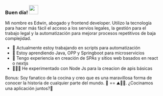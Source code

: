 ### Buen día! <img src="https://raw.githubusercontent.com/MartinHeinz/MartinHeinz/master/wave.gif" width="30px">
Mi nombre es Edwin, abogado y frontend developer. Utilizo la tecnología para hacer más fácil el acceso a los servios legales, la gestión para el trabajo legal y la automatización para mejorar procesos repetitivos de baja complejidad. 

- 🤖 Actualmente estoy trabajando en scripts para automatización
- 🧂 Estoy aprendiendo Java, OPP y Springboot para microservicios
- 🥑 Tengo experiencia en creación de SPAs y sitios web basados en react o nextjs
- 🧑🏻‍🔬 He experimentado con Node Js para la creacion de apis básicas

Bonus: Soy fanatico de la cocina y creo que es una maravillosa forma de conocer la historia de cualquier parte del mundo. 🥘 == ⛰️🕵🏼. ¿Cocinamos una aplicación juntos?😬

<!--
**EdwinCacuango/EdwinCacuango** is a ✨ _special_ ✨ repository because its `README.md` (this file) appears on your GitHub profile.

Here are some ideas to get you started:

- 🔭 I’m currently working on ...
- 🌱 I’m currently learning ...
- 👯 I’m looking to collaborate on ...
- 🤔 I’m looking for help with ...
- 💬 Ask me about ...
- 📫 How to reach me: ...
- 😄 Pronouns: ...
- ⚡ Fun fact: ...
-->
